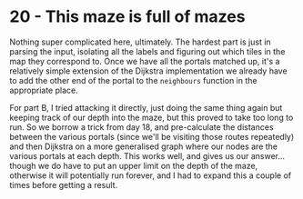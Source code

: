 # 20 - This maze is full of mazes
Nothing super complicated here, ultimately. The hardest part is just in parsing the input, isolating all the labels and figuring out which tiles in the map they correspond to. Once we have all the portals matched up, it's a relatively simple extension of the Dijkstra implementation we already have to add the other end of the portal to the `neighbours` function in the appropriate place.

For part B, I tried attacking it directly, just doing the same thing again but keeping track of our depth into the maze, but this proved to take too long to run. So we borrow a trick from day 18, and pre-calculate the distances between the various portals (since we'll be visiting those routes repeatedly) and then Dijkstra on a more generalised graph where our nodes are the various portals at each depth. This works well, and gives us our answer... though we do have to put an upper limit on the depth of the maze, otherwise it will potentially run forever, and I had to expand this a couple of times before getting a result.
